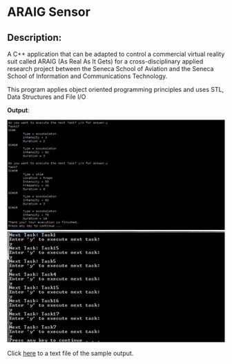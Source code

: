 # ARAIG Sensor

## Description:

A C++ application that can be adapted to control a commercial virtual reality suit called ARAIG (As Real As It Gets) for a cross-disciplinary applied research project between 
the Seneca School of Aviation and the Seneca School of Information and Communications Technology. 

This program applies object oriented programming principles and uses STL, Data Structures and File I/O

**Output**:

![sample output](./Images/SampleOutput2.JPG "Sample Output")
![sample output](./Images/SampleOutput.JPG "Sample Output")

Click <a href="https://github.com/suhaib-saqib/ARAIG-Sensor/SampleOutput.txt">here</a> to a text file of the sample output. 